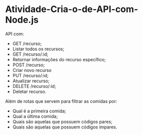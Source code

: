 # Atividade-Cria-o-de-API-com-Node.js

API com: 

- GET /recurso;
- Listar todos os recursos;
- GET /recurso/:id;
- Retornar informações do recurso específico;
- POST /recurso;
- Criar novo recurso
- PUT /recurso/:id;
- Atualizar recurso;
- DELETE /recurso/:id;
- Deletar recurso.

Além de rotas que servem para filtrar as comidas por:

- Qual é a primeira comida;
- Qual a última comida;
- Quais são aquelas que possuem códigos pares;
- Quais são aquelas que possuem códigos impares.
